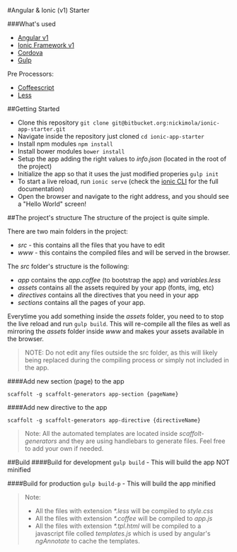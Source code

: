 #Angular & Ionic (v1) Starter 

###What's used
* [Angular v1](https://angularjs.org/)
* [Ionic Framework v1](http://ionicframework.com/docs/v1/)
* [Cordova](https://cordova.apache.org/)
* [Gulp](http://gulpjs.com/)

Pre Processors:
* [Coffeescript](http://coffeescript.org/)
* [Less](http://lesscss.org/)


##Getting Started
* Clone this repository `git clone git@bitbucket.org:nickimola/ionic-app-starter.git`
* Navigate inside the repository just cloned `cd ionic-app-starter`
* Install npm modules `npm install`
* Install bower modules `bower install`
* Setup the app adding the right values to _info.json_ (located in the root of the project)
* Initialize the app so that it uses the just modified properies `gulp init`
* To start a live reload, run `ionic serve` (check the [ionic CLI](https://ionicframework.com/docs/cli/#commands) for the full documentation)
* Open the browser and navigate to the right address, and you should see a "Hello World" screen!

##The project's structure
The structure of the project is quite simple.

There are two main folders in the project:
* _src_ - this contains all the files that you have to edit
* _www_ - this contains the compiled files and will be served in the browser.

The _src_ folder's structure is the following:

* _app_ contains the *app.coffee* (to bootstrap the app) and *variables.less*
* _assets_ contains all the assets required by your app (fonts, img, etc)
* _directives_ contains all the directives that you need in your app 
* _sections_ contains all the pages of your app.

Everytime you add something inside the _assets_ folder, you need to to stop the live reload and run `gulp build`. This will re-compile all the files as well as mirroring the _assets_ folder inside _www_ and makes your assets available in the browser.

> NOTE: Do not edit any files outside the src folder, as this will likely being replaced during the compiling process or simply not included in the app.

####Add new section (page) to the app

`scaffolt -g scaffolt-generators app-section {pageName}`

####Add new directive to the app

`scaffolt -g scaffolt-generators app-directive {directiveName}`

> Note: All the automated templates are located inside _scaffolt-generators_ and they are using handlebars to generate files. Feel free to add your own if needed.

##Build
####Build for development
`gulp build` - This will build the app NOT minified

####Build for production
`gulp build-p` - This will build the app minified

> Note: 
>* All the files with extension _*.less_ will be compiled to _style.css_
>* All the files with extension _*.coffee_ will be compiled to _app.js_
>* All the files with extension _*.tpl.html_ will be compiled to a javascript file colled _templates.js_ which is used by angular's _ngAnnotate_ to cache the templates.